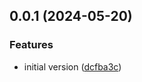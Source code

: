 ## 0.0.1 (2024-05-20)


### Features

* initial version ([dcfba3c](https://github.com/whazor/clickops/commit/dcfba3cf9830cc26743adb2b0bc3d0a3132b58b4))



